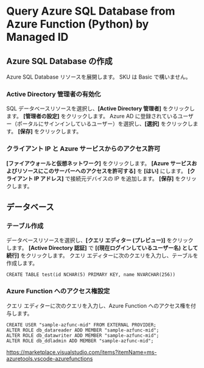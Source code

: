 # Query Azure SQL Database from Azure Function (Python) by Managed ID

## Azure SQL Database の作成
Azure SQL Database リソースを展開します。
SKU は Basic で構いません。

### Active Directory 管理者の有効化
SQL データベースリソースを選択し、**[Active Directory 管理者]** をクリックします。
**[管理者の設定]** をクリックします。
Azure AD に登録されているユーザー（ポータルにサインインしているユーザー）を選択し、**[選択]** をクリックします。
**[保存]** をクリックします。

### クライアント IP と Azure サービスからのアクセス許可
**[ファイアウォールと仮想ネットワーク]** をクリックします。
**[Azure サービスおよびリソースにこのサーバーへのアクセスを許可する]** を **[はい]** にします。
**[クライアント IP アドレス]** で接続元デバイスの IP を追加します。
**[保存]** をクリックします。

## データベース
### テーブル作成
データベースリソースを選択し、**[クエリ エディター (プレビュー)]** をクリックします。
**[Active Directory 認証]** で **[(現在ログインしているユーザー名) として続行]** をクリックします。
クエリ エディターに次のクエリを入力し、テーブルを作成します。

```
CREATE TABLE test(id NCHAR(5) PRIMARY KEY, name NVARCHAR(256))
```

### Azure Function へのアクセス権設定
クエリ エディターに次のクエリを入力し、Azure Function へのアクセス権を付与します。

```
CREATE USER "sample-azfunc-mid" FROM EXTERNAL PROVIDER;
ALTER ROLE db_datareader ADD MEMBER "sample-azfunc-mid";
ALTER ROLE db_datawriter ADD MEMBER "sample-azfunc-mid";
ALTER ROLE db_ddladmin ADD MEMBER "sample-azfunc-mid";
```


https://marketplace.visualstudio.com/items?itemName=ms-azuretools.vscode-azurefunctions
